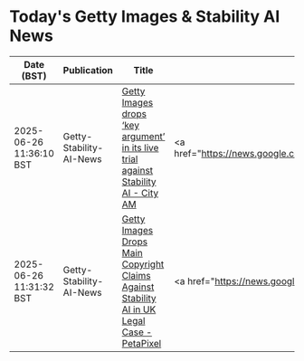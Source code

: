 # Today's Getty Images & Stability AI News

| Date (BST) | Publication | Title | Summary |
|------------|-------------|-------|---------|
| 2025-06-26 11:36:10 BST | Getty-Stability-AI-News | [Getty Images drops ‘key argument’ in its live trial against Stability AI - City AM](https://news.google.com/rss/articles/CBMimgFBVV95cUxNY2NmemZsWk0zcUs1eFh3a19CdDBkU3FGNmJ3Ni1Yak1EQVJPekUzSUFwUDBKWERiRVZVRVB4VzdEUEN0Mm9YbXB0cUtfT1BXczR5RE5BM0ktMlExc1NIZFZuVkNUOERqc1BIWktyUTdaRmxubXk3aVUwYXZEVGlCSFA3ZXFPSFE5NkhxMFUwWHNHUkZEb0VrTzlB?oc=5) | <a href="https://news.google.com/rss/articles/CBMimgFBVV95cUxNY2NmemZsWk0zcUs1eFh3a19CdDBkU3FGNmJ3Ni1Yak1EQVJPekUzSUFwUDBKWERiRVZVRVB4VzdEUEN0Mm9YbXB0cUtfT1BXczR5RE5BM0ktMlExc1NIZFZuVkNUOERqc1BIWktyUT... |
| 2025-06-26 11:31:32 BST | Getty-Stability-AI-News | [Getty Images Drops Main Copyright Claims Against Stability AI in UK Legal Case - PetaPixel](https://news.google.com/rss/articles/CBMisgFBVV95cUxOZldoaEpra1dyX3Q5a203Ql9qNmE2ckQ3OHhKN05BYVJ6SEVNUFk3STkzUTlHZW1pSUJBRUtIUWdLMlp1ZkVXdzBPNV9nZ0Z2UWdmT0t5b1E0X214TXlFbllBUkNuSzliLVcyUkVEY291Yl9kUVcxUXo3RHhXdW1zaDN2Tk1EODc5T2haRzhyTHc4TlA2djNabnNrbjByM3BaaFVhUldTZkgwdERNSngyaVhR?oc=5) | <a href="https://news.google.com/rss/articles/CBMisgFBVV95cUxOZldoaEpra1dyX3Q5a203Ql9qNmE2ckQ3OHhKN05BYVJ6SEVNUFk3STkzUTlHZW1pSUJBRUtIUWdLMlp1ZkVXdzBPNV9nZ0Z2UWdmT0t5b1E0X214TXlFbllBUkNuSzliLVcyUkVEY2... |
